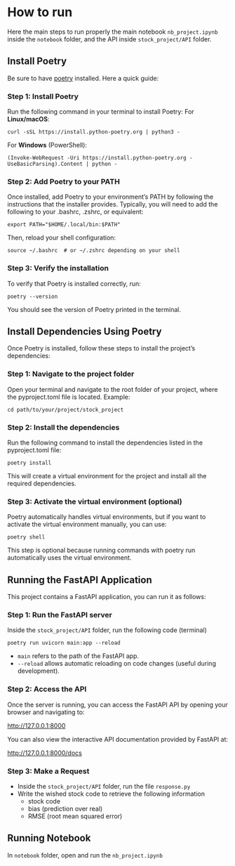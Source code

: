 # How to run
Here the main steps to run properly the main notebook `nb_project.ipynb` inside the `notebook` folder, and the API inside `stock_project/API` folder.

## Install Poetry
Be sure to have [poetry](https://python-poetry.org/) installed. Here a quick guide:


### Step 1: Install Poetry
Run the following command in your terminal to install Poetry:
For **Linux/macOS**:

```
curl -sSL https://install.python-poetry.org | python3 -
```

For **Windows** (PowerShell):

```
(Invoke-WebRequest -Uri https://install.python-poetry.org -UseBasicParsing).Content | python -
```

### Step 2: Add Poetry to your PATH
Once installed, add Poetry to your environment’s PATH by following the instructions that the installer provides. Typically, you will need to add the following to your .bashrc, .zshrc, or equivalent:

```
export PATH="$HOME/.local/bin:$PATH"
```

Then, reload your shell configuration:
```
source ~/.bashrc  # or ~/.zshrc depending on your shell
```

### Step 3: Verify the installation
To verify that Poetry is installed correctly, run:

```
poetry --version
```
You should see the version of Poetry printed in the terminal.


## Install Dependencies Using Poetry

Once Poetry is installed, follow these steps to install the project’s dependencies:

### Step 1: Navigate to the project folder
Open your terminal and navigate to the root folder of your project, where the pyproject.toml file is located. Example:

```
cd path/to/your/project/stock_project
```

### Step 2: Install the dependencies
Run the following command to install the dependencies listed in the pyproject.toml file:
```
poetry install
```

This will create a virtual environment for the project and install all the required dependencies.

### Step 3: Activate the virtual environment (optional)
Poetry automatically handles virtual environments, but if you want to activate the virtual environment manually, you can use:

```
poetry shell
```
This step is optional because running commands with poetry run automatically uses the virtual environment.


## Running the FastAPI Application

This project contains a FastAPI application, you can run it as follows:

### Step 1: Run the FastAPI server
Inside the `stock_project/API` folder, run the following code (terminal)

```
poetry run uvicorn main:app --reload
```
- `main` refers to the path of the FastAPI app.
- `--reload` allows automatic reloading on code changes (useful during development).

### Step 2: Access the API
Once the server is running, you can access the FastAPI API by opening your browser and navigating to:

http://127.0.0.1:8000

You can also view the interactive API documentation provided by FastAPI at:

http://127.0.0.1:8000/docs

### Step 3: Make a Request
- Inside the `stock_project/API` folder, run the file `response.py`
- Write the wished stock code to retrieve the following information
    - stock code
    - bias (prediction over real)
    - RMSE (root mean squared error)



## Running Notebook
In `notebook` folder, open and run the `nb_project.ipynb`